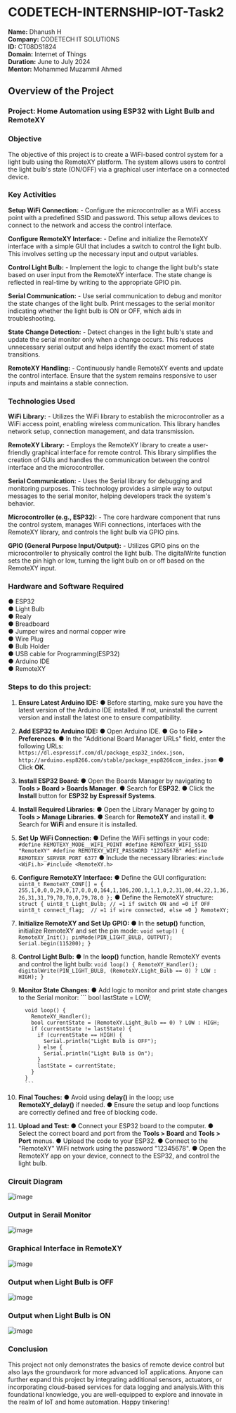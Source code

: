 # CODETECH-INTERNSHIP-IOT-Task2

**Name:** Dhanush H <br>
**Company:** CODETECH IT SOLUTIONS <br>
**ID:** CT08DS1824 <br>
**Domain:** Internet of Things <br>
**Duration:** June to July 2024 <br>
**Mentor:** Mohammed Muzammil Ahmed <br>


## Overview of the Project

### Project: Home Automation using ESP32 with Light Bulb and RemoteXY

### Objective

The objective of this project is to create a WiFi-based control system for a light bulb using the RemoteXY platform. The system allows users to control the light bulb's state (ON/OFF) via a graphical user interface on a connected device.

### Key Activities

**Setup WiFi Connection:**
      - Configure the microcontroller as a WiFi access point with a predefined SSID and password. This setup allows devices to connect to the network and access the control interface.

**Configure RemoteXY Interface:**
      - Define and initialize the RemoteXY interface with a simple GUI that includes a switch to control the light bulb. This involves setting up the necessary input and output variables.

**Control Light Bulb:**
      - Implement the logic to change the light bulb's state based on user input from the RemoteXY interface. The state change is reflected in real-time by writing to the appropriate GPIO pin.

**Serial Communication:**
      - Use serial communication to debug and monitor the state changes of the light bulb. Print messages to the serial monitor indicating whether the light bulb is ON or OFF, which aids in troubleshooting.

**State Change Detection:**
      - Detect changes in the light bulb's state and update the serial monitor only when a change occurs. This reduces unnecessary serial output and helps identify the exact moment of state transitions.

**RemoteXY Handling:**
      - Continuously handle RemoteXY events and update the control interface. Ensure that the system remains responsive to user inputs and maintains a stable connection.

### Technologies Used

**WiFi Library:**
      - Utilizes the WiFi library to establish the microcontroller as a WiFi access point, enabling wireless communication. This library handles network setup, connection management, and data transmission.

**RemoteXY Library:**
      - Employs the RemoteXY library to create a user-friendly graphical interface for remote control. This library simplifies the creation of GUIs and handles the communication between the control interface and the microcontroller.

**Serial Communication:**
      - Uses the Serial library for debugging and monitoring purposes. This technology provides a simple way to output messages to the serial monitor, helping developers track the system's behavior.

**Microcontroller (e.g., ESP32):**
      - The core hardware component that runs the control system, manages WiFi connections, interfaces with the RemoteXY library, and controls the light bulb via GPIO pins.

**GPIO (General Purpose Input/Output):**
      - Utilizes GPIO pins on the microcontroller to physically control the light bulb. The digitalWrite function sets the pin high or low, turning the light bulb on or off based on the RemoteXY input.

### Hardware and Software Required

● ESP32 <br>
● Light Bulb <br>
● Realy <br>
● Breadboard <br>
● Jumper wires and normal copper wire <br>
● Wire Plug <br>
● Bulb Holder <br>
● USB cable for Programming(ESP32) <br>
● Arduino IDE <br>
● RemoteXY <br>

### Steps to do this project:

1. **Ensure Latest Arduino IDE:**
        ● Before starting, make sure you have the latest version of the Arduino IDE installed. If not, uninstall the current version and install the latest one to ensure compatibility.

2. **Add ESP32 to Arduino IDE:**
       ● Open Arduino IDE.
       ● Go to **File > Preferences**.
       ● In the "Additional Board Manager URLs" field, enter the following URLs: 
         ```
         https://dl.espressif.com/dl/package_esp32_index.json, http://arduino.esp8266.com/stable/package_esp8266com_index.json
         ```
       ● Click **OK**.

3. **Install ESP32 Board:**
       ● Open the Boards Manager by navigating to **Tools > Board > Boards Manager**.
       ● Search for **ESP32**.
       ● Click the **Install** button for **ESP32 by Espressif Systems**.

4. **Install Required Libraries:**
       ● Open the Library Manager by going to **Tools > Manage Libraries**.
       ● Search for **RemoteXY** and install it.
       ● Search for **WiFi** and ensure it is installed.

5. **Set Up WiFi Connection:**
       ● Define the WiFi settings in your code:
         ```
         #define REMOTEXY_MODE__WIFI_POINT
         #define REMOTEXY_WIFI_SSID "RemoteXY"
         #define REMOTEXY_WIFI_PASSWORD "12345678"
         #define REMOTEXY_SERVER_PORT 6377
         ```
       ● Include the necessary libraries:
         ```
         #include <WiFi.h>
         #include <RemoteXY.h>
         ```

6. **Configure RemoteXY Interface:**
       ● Define the GUI configuration:
         ```
         uint8_t RemoteXY_CONF[] = { 255,1,0,0,0,29,0,17,0,0,0,164,1,106,200,1,1,1,0,2,31,80,44,22,1,36,26,31,31,79,70,70,0,79,78,0 };
         ```
       ● Define the RemoteXY structure:
         ```
         struct {
           uint8_t Light_Bulb; // =1 if switch ON and =0 if OFF
           uint8_t connect_flag;  // =1 if wire connected, else =0
         } RemoteXY;
         ```

7. **Initialize RemoteXY and Set Up GPIO:**
       ● In the **setup()** function, initialize RemoteXY and set the pin mode:
         ```
         void setup() {
           RemoteXY_Init();
           pinMode(PIN_LIGHT_BULB, OUTPUT);
           Serial.begin(115200);
         }
         ```

8. **Control Light Bulb:**
       ● In the **loop()** function, handle RemoteXY events and control the light bulb:
         ```
         void loop() {
           RemoteXY_Handler();
           digitalWrite(PIN_LIGHT_BULB, (RemoteXY.Light_Bulb == 0) ? LOW : HIGH);
         }
         ```

9. **Monitor State Changes:**
       ● Add logic to monitor and print state changes to the Serial monitor:
         ```
         bool lastState = LOW;

         void loop() {
           RemoteXY_Handler();
           bool currentState = (RemoteXY.Light_Bulb == 0) ? LOW : HIGH;
           if (currentState != lastState) {
             if (currentState == HIGH) {
               Serial.println("Light Bulb is OFF");
             } else {
               Serial.println("Light Bulb is On");
             }
             lastState = currentState;
           }
         }
         ```

10. **Final Touches:**
       ● Avoid using **delay()** in the loop; use **RemoteXY_delay()** if needed.
       ● Ensure the setup and loop functions are correctly defined and free of blocking code.

11. **Upload and Test:**
       ● Connect your ESP32 board to the computer.
       ● Select the correct board and port from the **Tools > Board** and **Tools > Port** menus.
       ● Upload the code to your ESP32.
       ● Connect to the "RemoteXY" WiFi network using the password "12345678".
       ● Open the RemoteXY app on your device, connect to the ESP32, and control the light bulb.
  
### Circuit Diagram

![image](https://github.com/H-Dhanush/CODETECH-INTERNSHIP-IOT-Task2/assets/167459628/093401d8-2d15-4e00-b515-2e5cad7874aa)

### Output in Serail Monitor

![image](https://github.com/H-Dhanush/CODETECH-INTERNSHIP-IOT-Task2/assets/167459628/c23008c7-2123-4d58-8f1d-e6866dbcf20c)

### Graphical Interface in RemoteXY

![image](https://github.com/H-Dhanush/CODETECH-INTERNSHIP-IOT-Task2/assets/167459628/7c2a3b60-9663-4e75-b815-7ea3ee258cae)

### Output when Light Bulb is OFF

![image](https://github.com/H-Dhanush/CODETECH-INTERNSHIP-IOT-Task2/assets/167459628/1d7914e6-4330-4318-b735-1192ef3038a8)

### Output when Light Bulb is ON

![image](https://github.com/H-Dhanush/CODETECH-INTERNSHIP-IOT-Task2/assets/167459628/2b089455-8bfb-4c07-b6e3-41947b1a0cc0)

### Conclusion
This project not only demonstrates the basics of remote device control but also lays the groundwork for more advanced IoT applications. Anyone can further expand this project by integrating additional sensors, actuators, or incorporating cloud-based services for data logging and analysis.With this foundational knowledge, you are well-equipped to explore and innovate in the realm of IoT and home automation. Happy tinkering!




